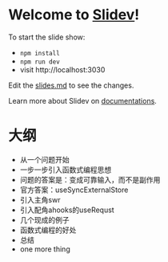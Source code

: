 # Welcome to [Slidev](https://github.com/slidevjs/slidev)!

To start the slide show:

- `npm install`
- `npm run dev`
- visit http://localhost:3030

Edit the [slides.md](./slides.md) to see the changes.

Learn more about Slidev on [documentations](https://sli.dev/).

# 大纲

* 从一个问题开始
* 一步一步引入函数式编程思想
* 问题的答案是：变成可靠输入，而不是副作用
* 官方答案：useSyncExternalStore
* 引入主角swr
* 引入配角ahooks的useRequst
* 几个现成的例子
* 函数式编程的好处
* 总结
* one more thing